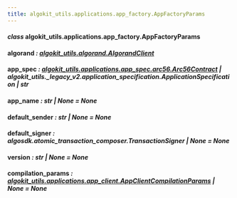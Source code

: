 ```yaml
---
title: algokit_utils.applications.app_factory.AppFactoryParams
---
```

#### *class* algokit_utils.applications.app_factory.AppFactoryParams

#### algorand *: [algokit_utils.algorand.AlgorandClient](/reference/algokit-utils-py/api/algorand/algorandclient/#algokit_utils.algorand.AlgorandClient)*

#### app_spec *: [algokit_utils.applications.app_spec.arc56.Arc56Contract](/reference/algokit-utils-py/api/applications/app_spec/arc56/arc56contract/#algokit_utils.applications.app_spec.arc56.Arc56Contract) | algokit_utils._legacy_v2.application_specification.ApplicationSpecification | str*

#### app_name *: str | None* *= None*

#### default_sender *: str | None* *= None*

#### default_signer *: algosdk.atomic_transaction_composer.TransactionSigner | None* *= None*

#### version *: str | None* *= None*

#### compilation_params *: [algokit_utils.applications.app_client.AppClientCompilationParams](/reference/algokit-utils-py/api/applications/app_client/appclientcompilationparams/#algokit_utils.applications.app_client.AppClientCompilationParams) | None* *= None*